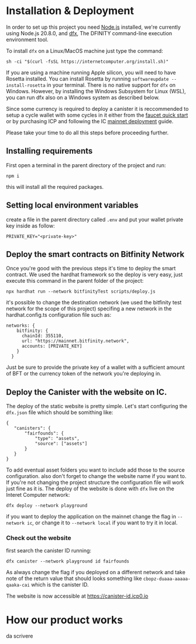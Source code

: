 # Installation & Deployment
In order to set up this project you need [Node.js](https://nodejs.org/it) installed, we're currently using Node.js 20.8.0, and [dfx](https://internetcomputer.org/docs/current/references/cli-reference/), The DFINITY command-line execution environment tool.  
  
To install `dfx` on a Linux/MacOS machine just type the command:

```
sh -ci "$(curl -fsSL https://internetcomputer.org/install.sh)"
```
If you are using a machine running Apple silicon, you will need to have Rosetta installed. You can install Rosetta by running `softwareupdate --install-rosetta` in your terminal.
There is no native support for `dfx` on Windows. However, by installing the Windows Subsystem for Linux (WSL), you can run dfx also on a Windows system as described below.

Since some currency is required to deploy a canister it is reccommended to setup a cycle wallet with some cycles in it either from the [faucet quick start](https://internetcomputer.org/docs/current/developer-docs/setup/cycles/cycles-faucet) or by purchasing ICP and following the IC [mainnet deployment](https://internetcomputer.org/docs/current/developer-docs/setup/deploy-mainnet) guide.

Please take your time to do all this steps before proceeding further.

## Installing requirements
First open a terminal in the parent directory of the project and run:

```batch
npm i
```

this will install all the required packages.
## Setting local environment variables
create a file in the parent directory called `.env` and put your wallet private key inside as follow:

```
PRIVATE_KEY="<private-key>"
```
## Deploy the smart contracts on Bitfinity Network
Once you're good with the previous steps it's time to deploy the smart contract. We used the hardhat framework so the deploy is very easy, just execute this command in the parent folder of the project:

```batch
npx hardhat run --network bitfinityTest scripts/deploy.js
```

it's possible to change the destination network (we used the bitfinity test network for the scope of this project) specifing a new network in the hardhat.config.ts configuration file such as:

```
networks: {
    bitfinity: {
      chainId: 355110,
      url: "https://mainnet.bitfinity.network",
      accounts: [PRIVATE_KEY]
    }
  }
```

Just be sure to provide the private key of a wallet with a sufficient amount of BFT or the currency token of the network you're deploying in.

## Deploy the Canister with the website on IC.
The deploy of the static website is pretty simple. Let's start configuring the `dfx.json` file which should be somithing like:

```
{
   "canisters": {
       "fairfounds": {
           "type": "assets",
           "source": ["assets"]
       }
   }
}
```

To add eventual asset folders you want to include add those to the source configuration. also don't forget to change the website name if you want to.
If you're not changing the project structure the configuration file will work just fine as it is. The deploy of the website is done with `dfx` live on the Interet Computer network:

```
dfx deploy --network playground
```

if you want to deploy the application on the mainnet change the flag in `--network ic`, or change it to `--network local` if you want to try it in local.
### Check out the website
first search the canister ID running:

```
dfx canister --network playground id fairfounds
```

As always change the flag if you deployed on a different network and take note of the return value that should looks something like `cbopz-duaaa-aaaaa-qaaka-cai` which is the canister ID.

The website is now accessible at https://canister-id.icp0.io

# How our product works
da scrivere
